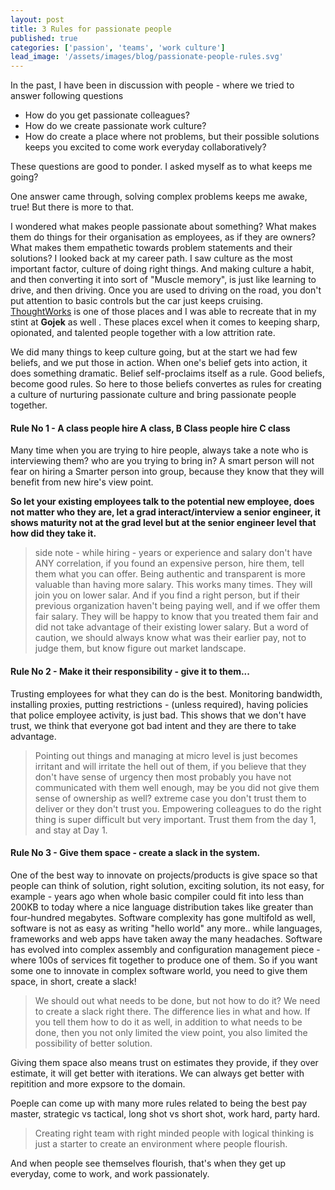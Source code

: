 ```yaml
---
layout: post
title: 3 Rules for passionate people
published: true
categories: ['passion', 'teams', 'work culture']
lead_image: '/assets/images/blog/passionate-people-rules.svg'
---
```


In the past, I have been in discussion with people - where we tried to answer following questions

* How do you get passionate colleagues?
* How do we create passionate work culture?
* How do create a place where not problems, but their possible solutions keeps you excited to come work everyday collaboratively?

These questions are good to ponder. I asked myself as to what keeps me going?

One answer came through, solving complex problems keeps me awake, true! But there is more to that.

I wondered what makes people passionate about something? What makes them do things for their organisation as employees, as if they are owners? What makes them empathetic towards problem statements and their solutions? I looked back at my career path. I saw culture as the most important factor, culture of doing right things. And making culture a habit, and then converting it into sort of "Muscle memory", is just like learning to drive, and then driving. Once you are used to driving on the road, you don't put attention to basic controls but the car just keeps cruising. <a href="http://www.thoughtworks.com" title="ThoughtWorks">ThoughtWorks</a> is one of those places and I was able to recreate that in my stint at **Gojek** as well . These places excel when it comes to keeping sharp, opionated, and talented people together with a low attrition rate.

We did many things to keep culture going, but at the start we had few beliefs, and we put those in action. When one's belief gets into action, it does something dramatic. Belief self-proclaims itself as a rule. Good beliefs, become good rules. So here to those beliefs convertes as rules for creating a culture of nurturing passionate culture and bring passionate people together.

#### Rule No 1 - A class people hire A class, B Class people hire C class
Many time when you are trying to hire people, always take a note who is interviewing them? who are you trying to bring in? A smart person will not fear on hiring a Smarter person into group, because they know that they will benefit from new hire's view point.

**So let your existing employees talk to the potential new employee, does not matter who they are, let a grad interact/interview a senior engineer, it shows maturity not at the grad level but at the senior engineer level that how did they take it.**

> side note - while hiring - years or experience and salary don't have ANY correlation, if you found an expensive person, hire them, tell them what you can offer. Being authentic and transparent is more valuable than having more salary. This works many times. They will join you on lower salar. And if you find a right person, but if their previous organization haven't being paying well, and if we offer them fair salary. They will be happy to know that you treated them fair and did not take advantage of their existing lower salary. But a word of caution, we should always know what was their earlier pay, not to judge them, but know figure out market landscape.


#### Rule No 2 - Make it their responsibility - give it to them...

Trusting employees for what they can do is the best. Monitoring bandwidth, installing proxies, putting restrictions - (unless required), having policies that police employee activity, is just bad. This shows that we don't have trust, we think that everyone got bad intent and they are there to take advantage. 

> Pointing out things and managing at micro level is just becomes irritant and will irritate the hell out of them, if you believe that they don't have sense of urgency then most probably you have not communicated with them well enough, may be you did not give them sense of ownership as well? extreme case you don't trust them to deliver or they don't trust you. Empowering colleagues to do the right thing is super difficult but very important. Trust them from the day 1, and stay at Day 1.


#### Rule No 3 - Give them space - create a slack in the system.
One of the best way to innovate on projects/products is give space so that people can think of solution, right solution, exciting solution, its not easy, for example - years ago when whole basic compiler could fit into less than 200KB to today where a nice language distribution takes like greater than four-hundred megabytes. Software complexity has gone multifold as well, software is not as easy as writing "hello world" any more.. while languages, frameworks and web apps have taken away the many headaches. Software has evolved into complex assembly and configuration management piece - where 100s of services fit together to produce one of them. So if you want some one to innovate in complex software world, you need to give them space, in short, create a slack!

>We should out what needs to be done, but not how to do it? We need to create a slack right there. The difference lies in what and how. If you tell them how to do it as well, in addition to what needs to be done, then you not only limited the view point, you also limited the possibility of better solution.

Giving them space also means trust on estimates they provide, if they over estimate, it will get better with iterations. We can always get better with repitition and more expsore to the domain.

Poeple can come up with many more rules related to being the best pay master, strategic vs tactical, long shot vs short shot, work hard, party hard.

>Creating right team with right minded people with logical thinking is just a starter to create an environment where people flourish.

And when people see themselves flourish, that's when they get up everyday, come to work, and work passionately.

